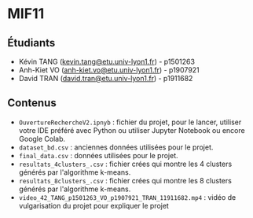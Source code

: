 
# MIF11

  

## Étudiants
- Kévin TANG (kevin.tang@etu.univ-lyon1.fr) - p1501263
- Anh-Kiet VO (anh-kiet.vo@etu.univ-lyon1.fr) - p1907921
- David TRAN (david.tran@etu.univ-lyon1.fr) - p1911682

  

## Contenus
- ``OuvertureRechercheV2.ipnyb``  : fichier du projet, pour le lancer, utiliser votre IDE préféré avec Python ou utiliser Jupyter Notebook ou encore Google Colab.
- ``dataset_bd.csv`` : anciennes données utilisées pour le projet.
- ``final_data.csv`` : données utilisées pour le projet.
- ``resultats_4clusters_.csv`` : fichier crées qui montre les 4 clusters générés par l'algorithme k-means.
- ``resultats_8clusters_.csv`` : fichier crées qui montre les 8 clusters générés par l'algorithme k-means.
- ``video_42_TANG_p1501263_VO_p1907921_TRAN_11911682.mp4`` : vidéo de vulgarisation du projet pour expliquer le projet
